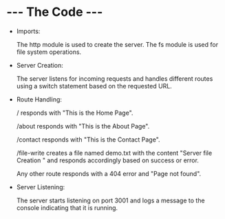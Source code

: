 # --- The Code --- #

* Imports:

    The http module is used to create the server.
    The fs module is used for file system operations.


* Server Creation:

    The server listens for incoming requests and handles different routes using a switch statement based on the requested URL.


* Route Handling:

    / responds with "This is the Home Page".

    /about responds with "This is the About Page".

    /contact responds with "This is the Contact Page".

    /file-write creates a file named demo.txt with the content "Server file Creation " and responds accordingly based on success or error.
    
    Any other route responds with a 404 error and "Page not found".


* Server Listening:

    The server starts listening on port 3001 and logs a message to the console indicating that it is running.